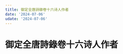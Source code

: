 ```yaml
---
title: 御定全唐詩錄卷十六诗人作者
date: '2024-07-06'
udate: '2024-07-06'
---
```

# 御定全唐詩錄卷十六诗人作者

<AuthorPage :authorMap="authorMap" :chapternum="16" />

<script setup>
const chapter = '卷十六';
import authorMap from '/data/qtsl/卷十六/author.json'
</script>
